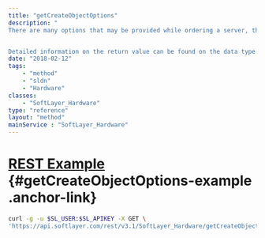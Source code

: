```yaml
---
title: "getCreateObjectOptions"
description: "
There are many options that may be provided while ordering a server, this method can be used to determine what these options are. 


Detailed information on the return value can be found on the data type page for [SoftLayer_Container_Hardware_Configuration](/reference/datatypes/SoftLayer_Container_Hardware_Configuration). "
date: "2018-02-12"
tags:
    - "method"
    - "sldn"
    - "Hardware"
classes:
    - "SoftLayer_Hardware"
type: "reference"
layout: "method"
mainService : "SoftLayer_Hardware"
---
```


# [REST Example](#getCreateObjectOptions-example) <a href="/article/rest/"><i class="fas fa-question"></i></a> {#getCreateObjectOptions-example .anchor-link} 
```bash
curl -g -u $SL_USER:$SL_APIKEY -X GET \
'https://api.softlayer.com/rest/v3.1/SoftLayer_Hardware/getCreateObjectOptions'
```
